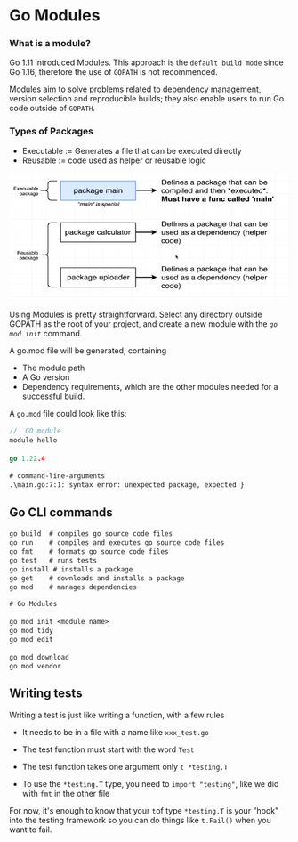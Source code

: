 
# Go Modules

### What is a module?
Go 1.11 introduced Modules. This approach is the `default build mode` since Go 1.16, therefore the use of `GOPATH` is not recommended.

Modules aim to solve problems related to dependency management, version selection and reproducible builds; they also enable users to run Go code outside of `GOPATH`.


### Types of Packages 
 - Executable := Generates a file that can be executed directly
 - Reusable := code used as helper or reusable logic

![alt text](../assets/image.png)
  

Using Modules is pretty straightforward. Select any directory outside GOPATH as the root of your project, and create a new module with the *``go mod init``* command.

A go.mod file will be generated, containing 
-  The module path
-  A Go version
-  Dependency requirements, which are the other modules needed for a successful build.

A `go.mod` file could look like this:
```go
//  GO module
module hello

go 1.22.4
```
```output
# command-line-arguments
.\main.go:7:1: syntax error: unexpected package, expected }
```

## Go CLI commands
```shellscript
go build  # compiles go source code files
go run    # compiles and executes go source code files
go fmt    # formats go source code files
go test   # runs tests  
go install # installs a package
go get    # downloads and installs a package
go mod    # manages dependencies
```
```shellscript
# Go Modules

go mod init <module name>
go mod tidy
go mod edit

go mod download
go mod vendor

```

## Writing tests
Writing a test is just like writing a function, with a few rules

- It needs to be in a file with a name like ``xxx_test.go``

- The test function must start with the word ``Test``

- The test function takes one argument only ``t *testing.T``

- To use the ``*testing.T`` type, you need to ``import "testing"``, like we did with ``fmt`` in the other file 

For now, it's enough to know that your `t`of type `*testing.T` is your "hook" into the testing framework so you can do things like ``t.Fail()`` when you want to fail.

